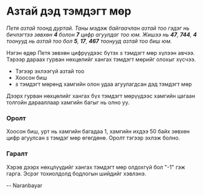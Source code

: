 Азтай дэд тэмдэгт мөр
=====================
*Петя азтай тоонд дуртай. Таны мэдэж байгаачлан азтай тоо гэдэг нь бичлэгтээ
зөвхөн **4** болон **7** цифр агуулдаг тоо юм. Жишээ нь **47**, **744**, **4**
тоонууд нь азтай тоо бол **5**, **17**, **467** тоонууд азтай тоо биш юм.*

Нэгэн өдөр Петя зөвхөн цифрүүдээс бүтэх $s$ тэмдэгт мөр хүлээн авчээ. Тэрээр
дараах гурван нөхцөлийг хангах тэмдэгт мөрийг олохыг хүсчээ.

 - Тэгээр эхлээгүй азтай тоо
 - Хоосон биш
 - $s$ тэмдэгт мөрөнд хамгийн олон удаа агуулагдсан дэд тэмдэгт мөр

Дээрх гурван нөхцөлийг хангах бүх тэмдэгт мөрүүдээс хамгийн цагаан толгойн
дарааллаар хамгийн багыг нь олно уу.


### Оролт
Хоосон биш, урт нь хамгийн багадаа $1$, хамгийн ихдээ $50$ байх зөвхөн цифр
агуулсан $s$ тэмдэг мөр өгөгдөнө. Оролт тэгээр эхлэж болно.


### Гаралт
Хэрэв дээрх нөхцлүүдийг хангах тэмдэгт мөр олдохгүй бол "-1" гэж гарга. Эсрэг
тохиолдолд бодлогын шийдийг хэвлэнэ.

-- Naranbayar
